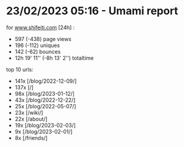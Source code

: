 # 23/02/2023 05:16 - Umami report
for www.shifeiti.com [24h] :

 - 597 (-438) page views
 - 196 (-112) uniques
 - 142 (-62) bounces
 - 12h 19' 11'' (-8h 13' 2'') totaltime


top 10 urls:
 - 141x [/blog/2022-12-09/]
 - 137x [/]
 - 98x [/blog/2023-01-12/]
 - 43x [/blog/2022-12-22/]
 - 25x [/blog/2022-05-07/]
 - 23x [/wiki/]
 - 22x [/about/]
 - 19x [/blog/2023-02-03/]
 - 9x [/blog/2023-02-01/]
 - 8x [/friends/]


